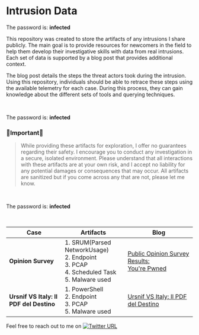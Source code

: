 # Intrusion Data

The password is: **infected**

This repository was created to store the artifacts of any intrusions I share publicly. The main goal is to provide resources for newcomers in the field to help them develop their investigative skills with data from real intrusions. Each set of data is supported by a blog post that provides additional context. 

The blog post details the steps the threat actors took during the intrusion. Using this repository, individuals should be able to retrace these steps using the available telemetry for each case. During this process, they can gain knowledge about the different sets of tools and querying techniques.

<br>

The password is: **infected**


### 🚨Important🚨
> While providing these artifacts for exploration, I offer no guarantees regarding their safety. I encourage you to conduct any investigation in a secure, isolated environment. Please understand that all interactions with these artifacts are at your own risk, and I accept no liability for any potential damages or consequences that may occur. All artifacts are sanitized but if you come across any that are not, please let me know.
<br>

The password is: **infected**

<br>

| Case           | Artifacts     | Blog          |
|----------------|---------------|---------------|
| **Opinion Survey** | 1. SRUM(Parsed NetworkUsage)<br/>2. Endpoint<br/>3. PCAP<br/>4. Scheduled Task<br/>5. Malware used | [Public Opinion Survey Results: You're Pwned](https://kostas-ts.medium.com/public-opinion-survey-results-youre-pwned-12273c6ad839)
| **Ursnif VS Italy: Il PDF del Destino** | 1. PowerShell<br/>2. Endpoint<br/>3. PCAP<br/>5. Malware used | [Ursnif VS Italy: Il PDF del Destino](LINK)


Feel free to reach out to me on  [![Twitter URL](https://img.shields.io/twitter/url/https/twitter.com/kostastsale.svg?style=social&label=%20%40Kostastsale)](https://twitter.com/Kostastsale)
